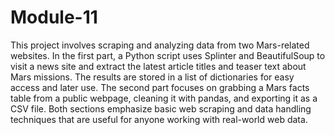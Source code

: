 # Module-11


This project involves scraping and analyzing data from two Mars-related websites. In the first part, a Python script uses Splinter and BeautifulSoup to visit a news site and extract the latest article titles and teaser text about Mars missions. The results are stored in a list of dictionaries for easy access and later use. The second part focuses on grabbing a Mars facts table from a public webpage, cleaning it with pandas, and exporting it as a CSV file. Both sections emphasize basic web scraping and data handling techniques that are useful for anyone working with real-world web data.
